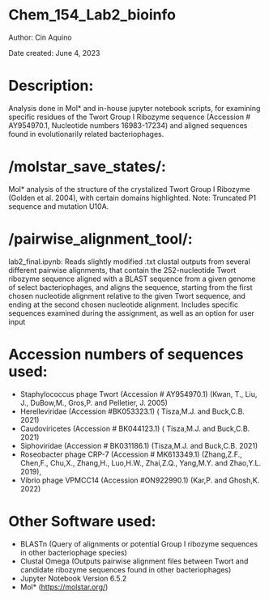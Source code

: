 # Chem_154_Lab2_bioinfo

Author: Cin Aquino 

Date created: June 4, 2023

# Description:

Analysis done in Mol* and in-house jupyter notebook scripts, for examining specific residues of the Twort Group I Ribozyme sequence (Accession # AY954970.1, Nucleotide numbers 16983-17234)
and aligned sequences found in evolutionarily related bacteriophages.

# /molstar_save_states/:

Mol* analysis of the structure of the crystalized Twort Group I Ribozyme (Golden et al. 2004), with certain domains highlighted.
Note: Truncated P1 sequence and mutation U10A.

# /pairwise_alignment_tool/:

lab2_final.ipynb: Reads slightly modified .txt clustal outputs from several different pairwise alignments, that
contain the 252-nucleotide Twort ribozyme sequence aligned with a BLAST sequence from a 
given genome of select bacteriophages, and aligns the sequence, starting from the 
first chosen nucleotide alignment relative to the given Twort sequence, and ending
at the second chosen nucleotide alignment. Includes specific sequences examined
during the assignment, as well as an option for user input

# Accession numbers of sequences used:
- Staphylococcus phage Twort (Accession # AY954970.1) (Kwan, T., Liu, J., DuBow,M., Gros,P. and Pelletier, J. 2005)
- Herelleviridae (Accession #BK053323.1) ( Tisza,M.J. and Buck,C.B. 2021)
- Caudoviricetes (Accession # BK044123.1) ( Tisza,M.J. and Buck,C.B. 2021)  
- Siphoviridae (Accession # BK031186.1) (Tisza,M.J. and Buck,C.B. 2021)  
- Roseobacter phage CRP-7 (Accession # MK613349.1) (Zhang,Z.F., Chen,F., Chu,X., Zhang,H., Luo,H.W., Zhai,Z.Q., Yang,M.Y. and Zhao,Y.L. 2019), 
- Vibrio phage VPMCC14 (Accession #ON922990.1) (Kar,P. and Ghosh,K. 2022) 

# Other Software used:
- BLASTn (Query of alignments or potential Group I ribozyme sequences in other bacteriophage species)
- Clustal Omega (Outputs pairwise alignment files between Twort and candidate ribozyme sequences found in other bacteriophages)
- Jupyter Notebook Version 6.5.2 
- Mol* (https://molstar.org/)
